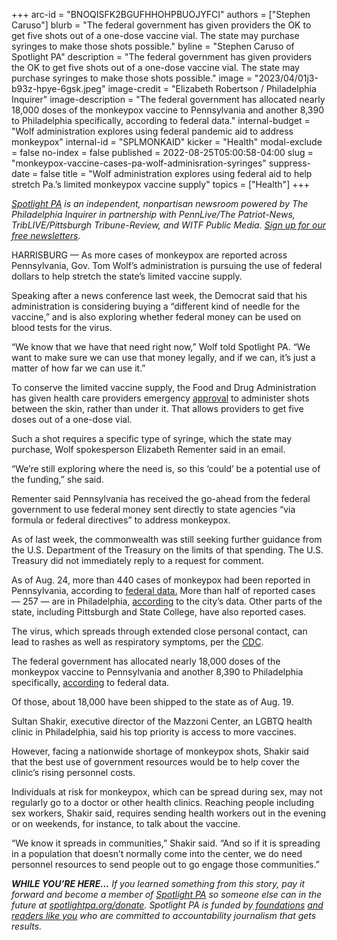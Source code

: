 +++
arc-id = "BNOQISFK2BGUFHHOHPBUOJYFCI"
authors = ["Stephen Caruso"]
blurb = "The federal government has given providers the OK to get five shots out of a one-dose vaccine vial. The state may purchase syringes to make those shots possible."
byline = "Stephen Caruso of Spotlight PA"
description = "The federal government has given providers the OK to get five shots out of a one-dose vaccine vial. The state may purchase syringes to make those shots possible."
image = "2023/04/01j3-b93z-hpye-6gsk.jpeg"
image-credit = "Elizabeth Robertson / Philadelphia Inquirer"
image-description = "The federal government has allocated nearly 18,000 doses of the monkeypox vaccine to Pennsylvania and another 8,390 to Philadelphia specifically, according to federal data."
internal-budget = "Wolf administration explores using federal pandemic aid to address monkeypox"
internal-id = "SPLMONKAID"
kicker = "Health"
modal-exclude = false
no-index = false
published = 2022-08-25T05:00:58-04:00
slug = "monkeypox-vaccine-cases-pa-wolf-adminisration-syringes"
suppress-date = false
title = "Wolf administration explores using federal aid to help stretch Pa.’s limited monkeypox vaccine supply"
topics = ["Health"]
+++

<a href="https://www.spotlightpa.org/"><i>Spotlight PA</i></a><i> is an independent, nonpartisan newsroom powered by The Philadelphia Inquirer in partnership with PennLive/The Patriot-News, TribLIVE/Pittsburgh Tribune-Review, and WITF Public Media. </i><a href="https://www.spotlightpa.org/newsletters"><i>Sign up for our free newsletters</i></a><i>.</i>

HARRISBURG — As more cases of monkeypox are reported across Pennsylvania, Gov. Tom Wolf’s administration is pursuing the use of federal dollars to help stretch the state’s limited vaccine supply.

Speaking after a news conference last week, the Democrat said that his administration is considering buying a “different kind of needle for the vaccine,” and is also exploring whether federal money can be used on blood tests for the virus.

“We know that we have that need right now,” Wolf told Spotlight PA. “We want to make sure we can use that money legally, and if we can, it’s just a matter of how far we can use it.”

<script src="https://www.spotlightpa.org/embed.js" async></script><div data-spl-embed-version="1" data-spl-src="https://www.spotlightpa.org/embeds/newsletter/"></div>

To conserve the limited vaccine supply, the Food and Drug Administration has given health care providers emergency <a href="https://www.cnn.com/2022/08/09/health/monkeypox-vaccine-intradermal/index.html">approval</a> to administer shots between the skin, rather than under it. That allows providers to get five doses out of a one-dose vial.

Such a shot requires a specific type of syringe, which the state may purchase, Wolf spokesperson Elizabeth Rementer said in an email.

“We’re still exploring where the need is, so this ‘could’ be a potential use of the funding,” she said.

Rementer said Pennsylvania has received the go-ahead from the federal government to use federal money sent directly to state agencies “via formula or federal directives” to address monkeypox.

As of last week, the commonwealth was still seeking further guidance from the U.S. Department of the Treasury on the limits of that spending. The U.S. Treasury did not immediately reply to a request for comment.

As of Aug. 24, more than 440 cases of monkeypox had been reported in Pennsylvania, according to <a href="https://www.cdc.gov/poxvirus/monkeypox/response/2022/us-map.html">federal data.</a> More than half of reported cases — 257 — are in Philadelphia, <a href="https://www.phila.gov/programs/acute-communicable-disease-program/monkeypox/">according</a> to the city’s data. Other parts of the state, including Pittsburgh and State College, have also reported cases.

The virus, which spreads through extended close personal contact, can lead to rashes as well as respiratory symptoms, per the <a href="https://www.cdc.gov/poxvirus/monkeypox/symptoms.html">CDC</a>.

The federal government has allocated nearly 18,000 doses of the monkeypox vaccine to Pennsylvania and another 8,390 to Philadelphia specifically, <a href="https://aspr.hhs.gov/SNS/Pages/JYNNEOS-Distribution.aspx">according</a> to federal data.

Of those, about 18,000 have been shipped to the state as of Aug. 19.

<script src="https://www.spotlightpa.org/embed.js" async></script><div data-spl-embed-version="1" data-spl-src="https://www.spotlightpa.org/embeds/donate/"></div>

Sultan Shakir, executive director of the Mazzoni Center, an LGBTQ health clinic in Philadelphia, said his top priority is access to more vaccines.

However, facing a nationwide shortage of monkeypox shots, Shakir said that the best use of government resources would be to help cover the clinic’s rising personnel costs.

Individuals at risk for monkeypox, which can be spread during sex, may not regularly go to a doctor or other health clinics. Reaching people including sex workers, Shakir said, requires sending health workers out in the evening or on weekends, for instance, to talk about the vaccine.

“We know it spreads in communities,” Shakir said. “And so if it is spreading in a population that doesn’t normally come into the center, we do need personnel resources to send people out to go engage those communities.”

<i><b>WHILE YOU’RE HERE...</b></i><i> If you learned something from this story, pay it forward and become a member of </i><a href="https://www.spotlightpa.org/"><i>Spotlight PA</i></a><i> so someone else can in the future at </i><a href="http://spotlightpa.org/donate"><i>spotlightpa.org/donate</i></a><i>. Spotlight PA is funded by</i><a href="https://www.spotlightpa.org/support"><i> foundations</i></a><i> </i><a href="https://www.spotlightpa.org/support"><i>and readers like you</i></a><i> who are committed to accountability journalism that gets results.</i>
